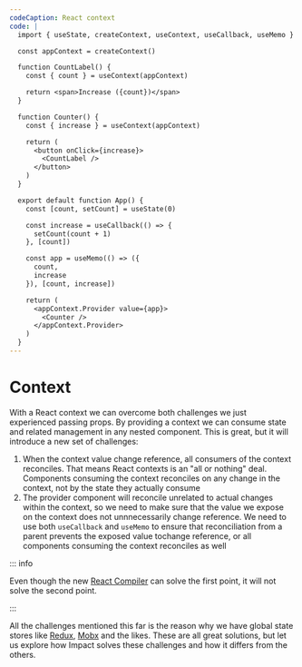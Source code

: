 ```yaml
---
codeCaption: React context
code: |
  import { useState, createContext, useContext, useCallback, useMemo } from 'react'

  const appContext = createContext()

  function CountLabel() {
    const { count } = useContext(appContext)

    return <span>Increase ({count})</span>
  }

  function Counter() {
    const { increase } = useContext(appContext)

    return (
      <button onClick={increase}>
        <CountLabel />
      </button>
    )
  }

  export default function App() {
    const [count, setCount] = useState(0)

    const increase = useCallback(() => {
      setCount(count + 1)
    }, [count])

    const app = useMemo(() => ({
      count,
      increase
    }), [count, increase])

    return (
      <appContext.Provider value={app}>
        <Counter />
      </appContext.Provider>
    )
  }
---
```


# Context

With a React context we can overcome both challenges we just experienced passing props. By providing a context we can consume state and related management in any nested component. This is great, but it will introduce a new set of challenges:

1. When the context value change reference, all consumers of the context reconciles. That means React contexts is an "all or nothing" deal. Components consuming the context reconciles on any change in the context, not by the state they actually consume
2. The provider component will reconcile unrelated to actual changes within the context, so we need to make sure that the value we expose on the context does not unnnecessarily change reference. We need to use both `useCallback` and `useMemo` to ensure that reconciliation from a parent prevents the exposed value tochange reference, or all components consuming the context reconciles as well

::: info

Even though the new [React Compiler](https://react.dev/blog/2024/02/15/react-labs-what-we-have-been-working-on-february-2024#react-compiler) can solve the first point, it will not solve the second point.

:::

<ClientOnly>
 <Playground />
</ClientOnly>

All the challenges mentioned this far is the reason why we have global state stores like [Redux](https://redux.js.org/), [Mobx](https://mobx.js.org/README.html) and the likes. These are all great solutions, but let us explore how Impact solves these challenges and how it differs from the others.
